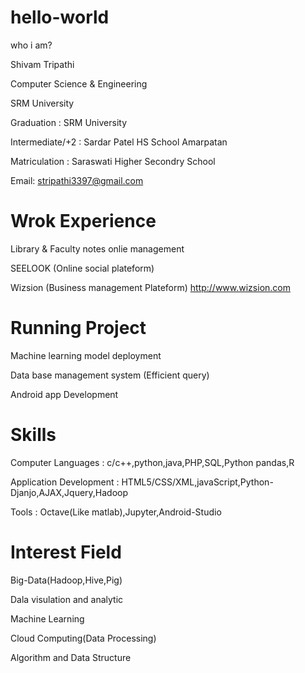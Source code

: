 # hello-world
who i am?

Shivam Tripathi

Computer Science & Engineering

SRM University

Graduation :                  SRM University

Intermediate/+2 :            Sardar Patel HS School Amarpatan

Matriculation :               Saraswati Higher Secondry School

Email: stripathi3397@gmail.com

# Wrok Experience

Library & Faculty notes onlie management

SEELOOK (Online social plateform)

Wizsion (Business management Plateform) http://www.wizsion.com

# Running Project

Machine learning model deployment

Data base management system (Efficient query)

Android app Development

# Skills

Computer Languages : 
c/c++,python,java,PHP,SQL,Python pandas,R

Application Development : 
HTML5/CSS/XML,javaScript,Python-Djanjo,AJAX,Jquery,Hadoop

Tools : 
Octave(Like matlab),Jupyter,Android-Studio

# Interest Field
Big-Data(Hadoop,Hive,Pig)

Dala visulation and analytic

Machine Learning

Cloud Computing(Data Processing)

Algorithm and Data Structure 

